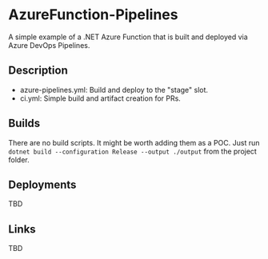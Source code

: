 # AzureFunction-Pipelines

A simple example of a .NET Azure Function that is built and deployed via Azure DevOps Pipelines.

## Description

- azure-pipelines.yml: Build and deploy to the "stage" slot.
- ci.yml: Simple build and artifact creation for PRs.


## Builds

There are no build scripts. It might be worth adding them as a POC. Just run ```dotnet build --configuration Release --output ./output``` from the project folder.

## Deployments

TBD

## Links

TBD
